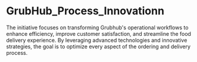 # GrubHub_Process_Innovationn
The initiative focuses on transforming Grubhub's operational workflows to enhance efficiency, improve customer satisfaction, and streamline the food delivery experience. By leveraging advanced technologies and innovative strategies, the goal is to optimize every aspect of the ordering and delivery process.
